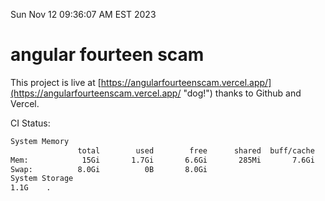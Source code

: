 Sun Nov 12 09:36:07 AM EST 2023

# angular fourteen scam


This project is live at [https://angularfourteenscam.vercel.app/](https://angularfourteenscam.vercel.app/ "dog!") thanks to Github and Vercel.

CI Status: 

```bash
System Memory
               total        used        free      shared  buff/cache   available
Mem:            15Gi       1.7Gi       6.6Gi       285Mi       7.6Gi        13Gi
Swap:          8.0Gi          0B       8.0Gi
System Storage
1.1G	.
```
